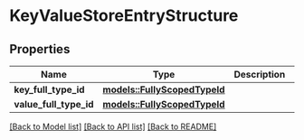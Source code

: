 # KeyValueStoreEntryStructure

## Properties

Name | Type | Description | Notes
------------ | ------------- | ------------- | -------------
**key_full_type_id** | [**models::FullyScopedTypeId**](FullyScopedTypeId.md) |  | 
**value_full_type_id** | [**models::FullyScopedTypeId**](FullyScopedTypeId.md) |  | 

[[Back to Model list]](../README.md#documentation-for-models) [[Back to API list]](../README.md#documentation-for-api-endpoints) [[Back to README]](../README.md)


